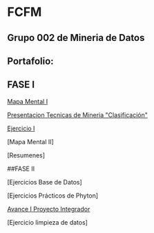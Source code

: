 # FCFM 
## Grupo 002 de Mineria de Datos
## Portafolio:

## FASE I

[Mapa Mental I](https://github.com/DaniMonsh/Mineria_Datos/blob/master/MapaMental_1_1563836.pdf)

[Presentacion Tecnicas de Mineria "Clasificación"](https://github.com/kevingonzalez1805425/Mineria-de-Datos-02/blob/master/Presentacion_Clasificacion__02.pdf)

[Ejercicio I](https://github.com/kevingonzalez1805425/Mineria-de-Datos-02/blob/master/Ejercicios_1.pdf)

[Mapa Mental II]

[Resumenes]

##FASE II

[Ejercicios Base de Datos]

[Ejercicios Prácticos de Phyton]

[Avance I Proyecto Integrador](https://github.com/FernandoGonzalezC/MineriadeDatos/blob/master/Avance1-PIA_Equipo11_002.pdf)

[Ejercicio limpieza de datos]
